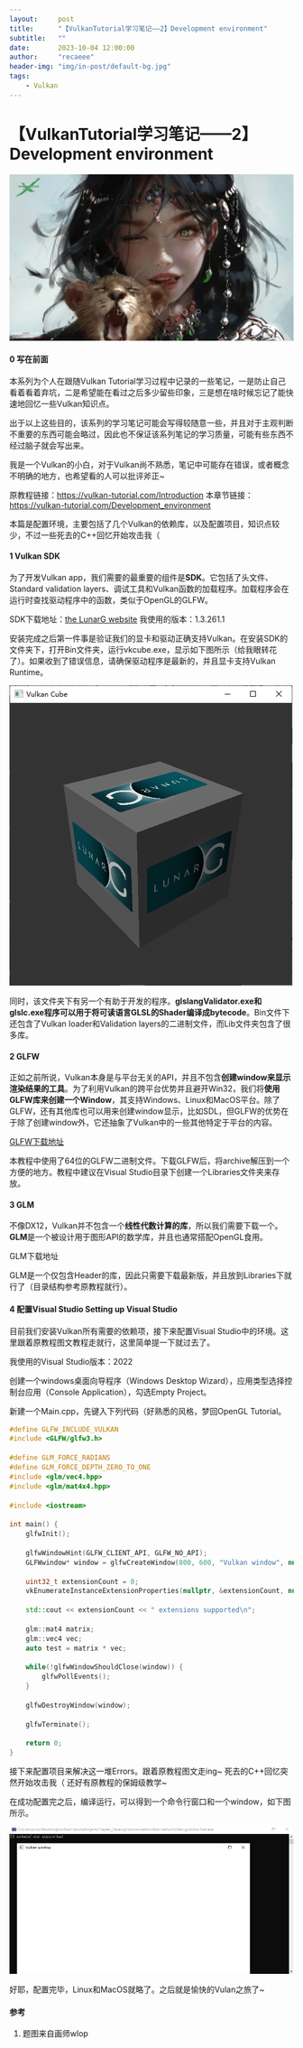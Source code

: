 ```yaml
---
layout:     post
title:      "【VulkanTutorial学习笔记——2】Development environment"
subtitle:   ""
date:       2023-10-04 12:00:00
author:     "recaeee"
header-img: "img/in-post/default-bg.jpg"
tags:
    - Vulkan
---
```

# 【VulkanTutorial学习笔记——2】Development environment


![20231004002852](https://raw.githubusercontent.com/recaeee/PicGo/main/20231004002852.png)



#### 0 写在前面
本系列为个人在跟随Vulkan Tutorial学习过程中记录的一些笔记，一是防止自己看着看着弃坑，二是希望能在看过之后多少留些印象，三是想在啥时候忘记了能快速地回忆一些Vulkan知识点。

出于以上这些目的，该系列的学习笔记可能会写得较随意一些，并且对于主观判断不重要的东西可能会略过，因此也不保证该系列笔记的学习质量，可能有些东西不经过脑子就会写出来。

我是一个Vulkan的小白，对于Vulkan尚不熟悉，笔记中可能存在错误，或者概念不明确的地方，也希望看的人可以批评斧正~

原教程链接：https://vulkan-tutorial.com/Introduction
本章节链接：https://vulkan-tutorial.com/Development_environment

本篇是配置环境，主要包括了几个Vulkan的依赖库，以及配置项目，知识点较少，不过一些死去的C++回忆开始攻击我（

#### 1 Vulkan SDK
为了开发Vulkan app，我们需要的最重要的组件是**SDK**。它包括了头文件、Standard validation layers、调试工具和Vulkan函数的加载程序。加载程序会在运行时查找驱动程序中的函数，类似于OpenGL的GLFW。

SDK下载地址：[the LunarG website](https://vulkan.lunarg.com/)
我使用的版本：1.3.261.1

安装完成之后第一件事是验证我们的显卡和驱动正确支持Vulkan。在安装SDK的文件夹下，打开Bin文件夹，运行vkcube.exe，显示如下图所示（给我眼转花了）。如果收到了错误信息，请确保驱动程序是最新的，并且显卡支持Vulkan Runtime。



![20231003232418](https://raw.githubusercontent.com/recaeee/PicGo/main/20231003232418.png)



同时，该文件夹下有另一个有助于开发的程序。**glslangValidator.exe和glslc.exe程序可以用于将可读语言GLSL的Shader编译成bytecode**。Bin文件下还包含了Vulkan loader和Validation layers的二进制文件，而Lib文件夹包含了很多库。

#### 2 GLFW
正如之前所说，Vulkan本身是与平台无关的API，并且不包含**创建window来显示渲染结果的工具**。为了利用Vulkan的跨平台优势并且避开Win32，我们将**使用GLFW库来创建一个Window**，其支持Windows、Linux和MacOS平台。除了GLFW，还有其他库也可以用来创建window显示，比如SDL，但GLFW的优势在于除了创建window外，它还抽象了Vulkan中的一些其他特定于平台的内容。

[GLFW下载地址](https://www.glfw.org/download.html)

本教程中使用了64位的GLFW二进制文件。下载GLFW后，将archive解压到一个方便的地方。教程中建议在Visual Studio目录下创建一个Libraries文件夹来存放。

#### 3 GLM
不像DX12，Vulkan并不包含一个**线性代数计算的库**，所以我们需要下载一个。**GLM**是一个被设计用于图形API的数学库，并且也通常搭配OpenGL食用。

GLM下载地址

GLM是一个仅包含Header的库，因此只需要下载最新版，并且放到Libraries下就行了（目录结构参考原教程就行）。

#### 4 配置Visual Studio Setting up Visual Studio

目前我们安装Vulkan所有需要的依赖项，接下来配置Visual Studio中的环境。这里跟着原教程图文教程走就行，这里简单提一下就过去了。

我使用的Visual Studio版本：2022

创建一个windows桌面向导程序（Windows Desktop Wizard），应用类型选择控制台应用（Console Application），勾选Empty Project。

新建一个Main.cpp，先键入下列代码（好熟悉的风格，梦回OpenGL Tutorial。

```c++
#define GLFW_INCLUDE_VULKAN
#include <GLFW/glfw3.h>

#define GLM_FORCE_RADIANS
#define GLM_FORCE_DEPTH_ZERO_TO_ONE
#include <glm/vec4.hpp>
#include <glm/mat4x4.hpp>

#include <iostream>

int main() {
    glfwInit();

    glfwWindowHint(GLFW_CLIENT_API, GLFW_NO_API);
    GLFWwindow* window = glfwCreateWindow(800, 600, "Vulkan window", nullptr, nullptr);

    uint32_t extensionCount = 0;
    vkEnumerateInstanceExtensionProperties(nullptr, &extensionCount, nullptr);

    std::cout << extensionCount << " extensions supported\n";

    glm::mat4 matrix;
    glm::vec4 vec;
    auto test = matrix * vec;

    while(!glfwWindowShouldClose(window)) {
        glfwPollEvents();
    }

    glfwDestroyWindow(window);

    glfwTerminate();

    return 0;
}
```

接下来配置项目来解决这一堆Errors。跟着原教程图文走ing~
死去的C++回忆突然开始攻击我（
还好有原教程的保姆级教学~

在成功配置完之后，编译运行，可以得到一个命令行窗口和一个window，如下图所示。



![20231004002339](https://raw.githubusercontent.com/recaeee/PicGo/main/20231004002339.png)



好耶，配置完毕，Linux和MacOS就略了。之后就是愉快的Vulan之旅了~

#### 参考
1. 题图来自画师wlop